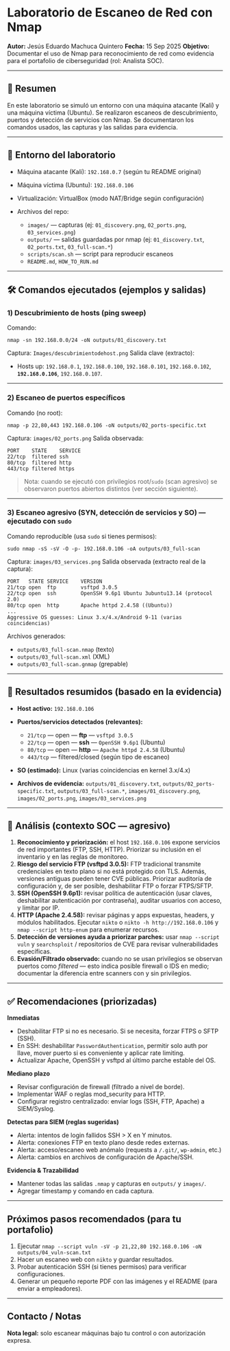 # Laboratorio de Escaneo de Red con Nmap

**Autor:** Jesús Eduardo Machuca Quintero
**Fecha:** 15 Sep 2025
**Objetivo:** Documentar el uso de Nmap para reconocimiento de red como evidencia para el portafolio de ciberseguridad (rol: Analista SOC).

---

## 📌 Resumen

En este laboratorio se simuló un entorno con una máquina atacante (Kali) y una máquina víctima (Ubuntu). Se realizaron escaneos de descubrimiento, puertos y detección de servicios con Nmap. Se documentaron los comandos usados, las capturas y las salidas para evidencia.

---

## 🧩 Entorno del laboratorio

* Máquina atacante (Kali): `192.168.0.7` (según tu README original)
* Máquina víctima (Ubuntu): `192.168.0.106`
* Virtualización: VirtualBox (modo NAT/Bridge según configuración)
* Archivos del repo:

  * `images/` — capturas (ej: `01_discovery.png`, `02_ports.png`, `03_services.png`)
  * `outputs/` — salidas guardadas por nmap (ej: `01_discovery.txt`, `02_ports.txt`, `03_full-scan.*`)
  * `scripts/scan.sh` — script para reproducir escaneos
  * `README.md`, `HOW_TO_RUN.md`

---

## 🛠 Comandos ejecutados (ejemplos y salidas)

### 1) Descubrimiento de hosts (ping sweep)

Comando:

```
nmap -sn 192.168.0.0/24 -oN outputs/01_discovery.txt
```

Captura: `Images/descubrimientodehost.png`
Salida clave (extracto):

* Hosts up: `192.168.0.1`, `192.168.0.100`, `192.168.0.101`, `192.168.0.102`, **`192.168.0.106`**, `192.168.0.107`.

---

### 2) Escaneo de puertos específicos

Comando (no root):

```
nmap -p 22,80,443 192.168.0.106 -oN outputs/02_ports-specific.txt
```

Captura: `images/02_ports.png`
Salida observada:

```
PORT    STATE    SERVICE
22/tcp  filtered ssh
80/tcp  filtered http
443/tcp filtered https
```

> Nota: cuando se ejecutó con privilegios root/`sudo` (scan agresivo) se observaron puertos abiertos distintos (ver sección siguiente).

---

### 3) Escaneo agresivo (SYN, detección de servicios y SO) — ejecutado con `sudo`

Comando reproducible (usa `sudo` si tienes permisos):

```
sudo nmap -sS -sV -O -p- 192.168.0.106 -oA outputs/03_full-scan
```

Captura: `images/03_services.png`
Salida observada (extracto real de la captura):

```
PORT   STATE SERVICE    VERSION
21/tcp open  ftp        vsftpd 3.0.5
22/tcp open  ssh        OpenSSH 9.6p1 Ubuntu 3ubuntu13.14 (protocol 2.0)
80/tcp open  http       Apache httpd 2.4.58 ((Ubuntu))
...
Aggressive OS guesses: Linux 3.x/4.x/Android 9-11 (varias coincidencias)
```

Archivos generados:

* `outputs/03_full-scan.nmap` (texto)
* `outputs/03_full-scan.xml` (XML)
* `outputs/03_full-scan.gnmap` (grepable)

---

## 🧾 Resultados resumidos (basado en la evidencia)

* **Host activo:** `192.168.0.106`
* **Puertos/servicios detectados (relevantes):**

  * `21/tcp` — open — **ftp** — `vsftpd 3.0.5`
  * `22/tcp` — open — **ssh** — `OpenSSH 9.6p1` (Ubuntu)
  * `80/tcp` — open — **http** — `Apache httpd 2.4.58` (Ubuntu)
  * `443/tcp` — filtered/closed (según tipo de escaneo)
* **SO (estimado):** Linux (varias coincidencias en kernel 3.x/4.x)
* **Archivos de evidencia:** `outputs/01_discovery.txt`, `outputs/02_ports-specific.txt`, `outputs/03_full-scan.*`, `images/01_discovery.png`, `images/02_ports.png`, `images/03_services.png`

---

## 🧠 Análisis (contexto SOC — agresivo)

1. **Reconocimiento y priorización:** el host `192.168.0.106` expone servicios de red importantes (FTP, SSH, HTTP). Priorizar su inclusión en el inventario y en las reglas de monitoreo.
2. **Riesgo del servicio FTP (vsftpd 3.0.5):** FTP tradicional transmite credenciales en texto plano si no está protegido con TLS. Además, versiones antiguas pueden tener CVE públicas. Priorizar auditoría de configuración y, de ser posible, deshabilitar FTP o forzar FTPS/SFTP.
3. **SSH (OpenSSH 9.6p1):** revisar política de autenticación (usar claves, deshabilitar autenticación por contraseña), auditar usuarios con acceso, y limitar por IP.
4. **HTTP (Apache 2.4.58):** revisar páginas y apps expuestas, headers, y módulos habilitados. Ejecutar `nikto` o `nikto -h http://192.168.0.106` y `nmap --script http-enum` para enumerar recursos.
5. **Detección de versiones ayuda a priorizar parches:** usar `nmap --script vuln` y `searchsploit` / repositorios de CVE para revisar vulnerabilidades específicas.
6. **Evasión/Filtrado observado:** cuando no se usan privilegios se observan puertos como *filtered* — esto indica posible firewall o IDS en medio; documentar la diferencia entre scanners con y sin privilegios.

---

## ✅ Recomendaciones (priorizadas)

**Inmediatas**

* Deshabilitar FTP si no es necesario. Si se necesita, forzar FTPS o SFTP (SSH).
* En SSH: deshabilitar `PasswordAuthentication`, permitir solo auth por llave, mover puerto si es conveniente y aplicar rate limiting.
* Actualizar Apache, OpenSSH y vsftpd al último parche estable del OS.

**Mediano plazo**

* Revisar configuración de firewall (filtrado a nivel de borde).
* Implementar WAF o reglas mod\_security para HTTP.
* Configurar registro centralizado: enviar logs (SSH, FTP, Apache) a SIEM/Syslog.

**Detectas para SIEM (reglas sugeridas)**

* Alerta: intentos de login fallidos SSH > X en Y minutos.
* Alerta: conexiones FTP en texto plano desde redes externas.
* Alerta: acceso/escaneo web anómalo (requests a `/.git/`, `wp-admin`, etc.)
* Alerta: cambios en archivos de configuración de Apache/SSH.

**Evidencia & Trazabilidad**

* Mantener todas las salidas `.nmap` y capturas en `outputs/` y `images/`.
* Agregar timestamp y comando en cada captura.

---

## Próximos pasos recomendados (para tu portafolio)

1. Ejecutar `nmap --script vuln -sV -p 21,22,80 192.168.0.106 -oN outputs/04_vuln-scan.txt`
2. Hacer un escaneo web con `nikto` y guardar resultados.
3. Probar autenticación SSH (si tienes permisos) para verificar configuraciones.
4. Generar un pequeño reporte PDF con las imágenes y el README (para enviar a empleadores).

---

## Contacto / Notas

**Nota legal:** solo escanear máquinas bajo tu control o con autorización expresa.
